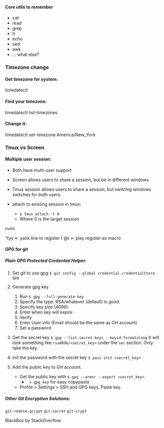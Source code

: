 




#### Core utils to remember

* cat
* read
* grep
* tr
* echo 
* sed
* awk
* ... what else?


### Timezone change
#### Get timezone for system:
timedatectl
#### Find your timezone:
timedatectl list-timezones
#### Change it:
timedatectl set-timezone America/New_York


### Tmux vs Screen
#### Multiple user session:
* Both have multi-user support
* Screen allows users to share a session, but be in different windows
* Tmux session allows users to share a session, but switchig windows switches for both users.

* attach to existing session in tmux:
    - `$ tmux attach -t 0`
    - Where 0 is the target session



nvim

"tyy <- yank line to register t
@t <- play register as macro


#### GPG for git

##### Plain GPG Protected Credential Helper:
1. Set git to use gpg
`$ git config --global credential.credentialStore gpg`

1. Generate gpg key
    1. Run `$ gpg --full-generate-key`
    1. Specify the type. RSA/whatever (default) is good.
    1. Specify key size (4096)
    1. Enter when key will expire
    1. Verify
    1. Enter User info (Email should be the same as GH account)
    1. Set a password
1. Get the secret key
`$ gpg --list-secret-keys --keyid-format=long`
It will look something like `rsa4096/<secret_key>` under the `sec` section. Only take the key.

1. Init the password with the secret key
`$ pass init <secret_key>`

1. Add the public key to GH account.
    * Get the public key with `$ gpg --armor --export <secret_key>`.
        * ` > gpg_key` for easy copypasta
    * Profile > Settings > SSH and GPG keys. Paste key.
 

##### Other Git Encryption Solutions:

`git-remote-gcrypt`
`git-secret`
`git-crypt`

BlackBox by StackOverflow



